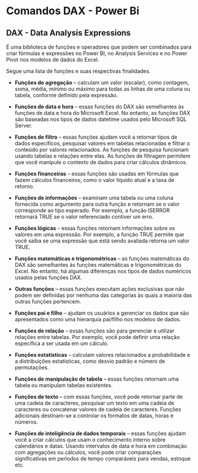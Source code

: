 # Comandos DAX - Power Bi

## DAX - Data Analysis Expressions
É uma biblioteca de funções e operadores que podem ser combinados para criar fórmulas e expressões no Power BI, no Analysis Services e no Power Pivot nos modelos de dados do Excel.  

Segue uma lista de funções e suas respectivas finalidades.  
- **Funções de agregação** – calculam um valor (escalar), como contagem, soma, média, mínimo ou máximo para todas as linhas de uma coluna ou tabela, conforme definido pela expressão.

- **Funções de data e hora** – essas funções do DAX são semelhantes às funções de data e hora do Microsoft Excel. No entanto, as funções DAX são baseadas nos tipos de dados datetime usados pelo Microsoft SQL Server.

- **Funções de filtro** – essas funções ajudam você a retornar tipos de dados específicos, pesquisar valores em tabelas relacionadas e filtrar o conteúdo por valores relacionados. As funções de pesquisa funcionam usando tabelas e relações entre elas. As funções de filtragem permitem que você manipule o contexto de dados para criar cálculos dinâmicos.

- **Funções financeiras** – essas funções são usadas em fórmulas que fazem cálculos financeiros, como o valor líquido atual e a taxa de retorno.

- **Funções de informações** – examinam uma tabela ou uma coluna fornecida como argumento para outra função e retornam se o valor corresponde ao tipo esperado. Por exemplo, a função ISERROR retornará TRUE se o valor referenciado contiver um erro.

- **Funções lógicas** – essas funções retornam informações sobre os valores em uma expressão. Por exemplo, a função TRUE permite que você saiba se uma expressão que está sendo avaliada retorna um valor TRUE.

- **Funções matemáticas e trigonométricas** – as funções matemáticas do DAX são semelhantes às funções matemáticas e trigonométricas do Excel. No entanto, há algumas diferenças nos tipos de dados numéricos usados pelas funções DAX.

- **Outras funções** – essas funções executam ações exclusivas que não podem ser definidas por nenhuma das categorias às quais a maioria das outras funções pertencem.

- **Funções pai e filho** – ajudam os usuários a gerenciar os dados que são apresentados como uma hierarquia pai/filho nos modelos de dados.

- **Funções de relação** – essas funções são para gerenciar e utilizar relações entre tabelas. Por exemplo, você pode definir uma relação específica a ser usada em um cálculo.

- **Funções estatísticas** – calculam valores relacionados a probabilidade e a distribuições estatísticas, como desvio padrão e número de permutações.

- **Funções de manipulação de tabela** – essas funções retornam uma tabela ou manipulam tabelas existentes.

- **Funções de texto** – com essas funções, você pode retornar parte de uma cadeia de caracteres, pesquisar um texto em uma cadeia de caracteres ou concatenar valores de cadeia de caracteres. Funções adicionais destinam-se a controlar os formatos de datas, horas e números.

- **Funções de inteligência de dados temporais** – essas funções ajudam você a criar cálculos que usam o conhecimento interno sobre calendários e datas. Usando intervalos de data e hora em combinação com agregações ou cálculos, você pode criar comparações significativas em períodos de tempo comparáveis para vendas, estoque etc.
